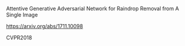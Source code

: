 Attentive Generative Adversarial Network for Raindrop Removal from A Single Image

https://arxiv.org/abs/1711.10098

CVPR2018

